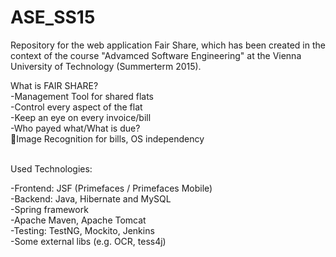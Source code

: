 # ASE_SS15
Repository for the web application Fair Share, which has been created in the context of the course "Advamced Software Engineering" at the Vienna University of Technology (Summerterm 2015).

What is FAIR SHARE?</br>
-Management Tool for shared flats</br>
-Control every aspect of the flat</br>
-Keep an eye on every invoice/bill</br>
-Who payed what/What is due?</br>
Image Recognition for bills, OS independency</br></br>

Used Technologies:</br>

-Frontend: JSF (Primefaces / Primefaces Mobile)</br>
-Backend: Java, Hibernate and MySQL</br>
-Spring framework</br>
-Apache Maven, Apache Tomcat</br>
-Testing: TestNG, Mockito, Jenkins</br>
-Some external libs (e.g. OCR, tess4j)</br>
